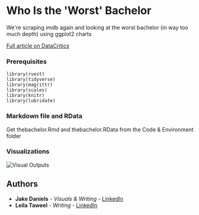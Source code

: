 # Who Is the 'Worst' Bachelor

We're scraping imdb again and looking at the worst bachelor (in way too much depth) using ggplot2 charts

[Full article on DataCritics](https://datacritics.com/2018/09/06/exploring-the-data-who-was-the-worst-bachelor/)

### Prerequisites

```
library(rvest)
library(tidyverse)
library(magrittr)
library(scales)
library(knitr)
library(lubridate)
```

### Markdown file and RData 

Get thebachelor.Rmd and thebachelor.RData from the Code & Environment folder

### Visualizations

![Visual Outputs](https://github.com/imjakedaniels/thebachelor/blob/master/Visual%20Outputs/Bachelor%20Season%20Averages.jpeg?raw=true)

## Authors

* **Jake Daniels** - *Visuals & Writing* - [LinkedIn](https://www.linkedin.com/in/imjakedaniels/)
* **Leila Taweel** - *Writing* - [LinkedIn](https://www.linkedin.com/in/leilataweel/)
